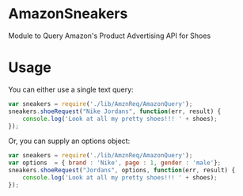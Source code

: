 AmazonSneakers
==============

Module to Query Amazon's Product Advertising API for Shoes

Usage
=====

You can either use a single text query:

```javascript
var sneakers = require('./lib/AmznReq/AmazonQuery');
sneakers.shoeRequest("Nike Jordans", function(err, result) {
    console.log('Look at all my pretty shoes!!! ' + shoes);
});
```

Or, you can supply an options object:
```javascript
var sneakers = require('./lib/AmznReq/AmazonQuery');
var options  = { brand : 'Nike', page : 1, gender : 'male'};
sneakers.shoeRequest("Jordans", options, function(err, result) {
    console.log('Look at all my pretty shoes!!! ' + shoes);
});
```


